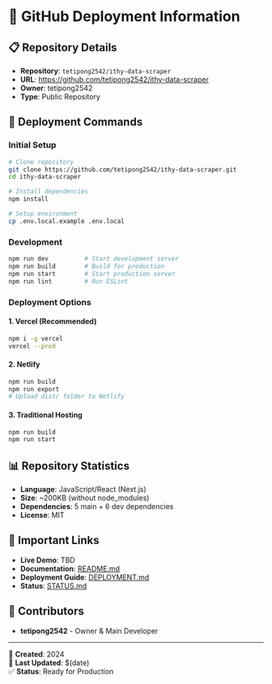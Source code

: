 # 🚀 GitHub Deployment Information

## 📋 Repository Details

- **Repository**: `tetipong2542/ithy-data-scraper`
- **URL**: https://github.com/tetipong2542/ithy-data-scraper
- **Owner**: tetipong2542
- **Type**: Public Repository

## 🔧 Deployment Commands

### Initial Setup
```bash
# Clone repository
git clone https://github.com/tetipong2542/ithy-data-scraper.git
cd ithy-data-scraper

# Install dependencies
npm install

# Setup environment
cp .env.local.example .env.local
```

### Development
```bash
npm run dev          # Start development server
npm run build        # Build for production
npm run start        # Start production server
npm run lint         # Run ESLint
```

### Deployment Options

#### 1. Vercel (Recommended)
```bash
npm i -g vercel
vercel --prod
```

#### 2. Netlify
```bash
npm run build
npm run export
# Upload dist/ folder to Netlify
```

#### 3. Traditional Hosting
```bash
npm run build
npm run start
```

## 📊 Repository Statistics

- **Language**: JavaScript/React (Next.js)
- **Size**: ~200KB (without node_modules)
- **Dependencies**: 5 main + 6 dev dependencies
- **License**: MIT

## 🔗 Important Links

- **Live Demo**: TBD
- **Documentation**: [README.md](./README.md)
- **Deployment Guide**: [DEPLOYMENT.md](./DEPLOYMENT.md)
- **Status**: [STATUS.md](./STATUS.md)

## 👥 Contributors

- **tetipong2542** - Owner & Main Developer

---

📅 **Created**: 2024  
🔄 **Last Updated**: $(date)  
✅ **Status**: Ready for Production 